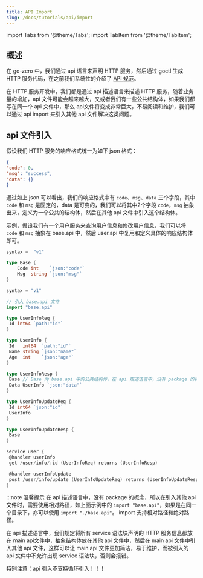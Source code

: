 ```yaml
---
title: API Import
slug: /docs/tutorials/api/import
---
```

import Tabs from '@theme/Tabs';
import TabItem from '@theme/TabItem';

## 概述

在 go-zero 中，我们通过 api 语言来声明 HTTP 服务，然后通过 goctl 生成 HTTP 服务代码，在之前我们系统性的介绍了 <a href="/docs/tutorials" target="_blank">API 规范</a>。

在 HTTP 服务开发中，我们都是通过 api 描述语言来描述 HTTP 服务，随着业务量的增加，api 文件可能会越来越大，又或者我们有一些公共结构体，如果我们都写在同一个 api 文件中，那么 api文件将变成非常巨大，不易阅读和维护，我们可以通过 api import 来引入其他 api 文件解决这类问题。

## api 文件引入

假设我们 HTTP 服务的响应格式统一为如下 json 格式：

```json
{
"code": 0,
"msg": "success",
"data": {}
}
```

通过如上 json 可以看出，我们的响应格式中有 `code`、`msg`、`data` 三个字段，其中 `code` 和 `msg` 是固定的，data 是可变的，我们可以将其中2个字段 `code`，`msg` 抽象出来，定义为一个公共的结构体，然后在其他 api 文件中引入这个结构体。

示例，假设我们有一个用户服务来查询用户信息和修改用户信息，我们可以将 `code` 和 `msg` 抽象在 base.api 中，然后 user.api 中复用和定义具体的响应结构体即可。

<Tabs>

<TabItem value="base.api" label="base.api" default>

```go
syntax =  "v1"

type Base {
    Code int    `json:"code"`
    Msg  string `json:"msg"`
}
```

</TabItem>

<TabItem value="user.api" label="user.api" default>

```go {4}
syntax = "v1"

// 引入 base.api 文件
import "base.api"

type UserInfoReq {
 Id int64 `path:"id"`
}

type UserInfo {
 Id   int64  `path:"id"`
 Name string `json:"name"`
 Age  int    `json:"age"`
}

type UserInfoResp {
 Base // Base 为 base.api 中的公共结构体，在 api 描述语言中，没有 package 的概念
 Data UserInfo `json:"data"`
}

type UserInfoUpdateReq {
 Id int64 `json:"id"`
 UserInfo
}

type UserInfoUpdateResp {
 Base
}

service user {
 @handler userInfo
 get /user/info/:id (UserInfoReq) returns (UserInfoResp)

 @handler userInfoUpdate
 post /user/info/update (UserInfoUpdateReq) returns (UserInfoUpdateResp)
}


```

</TabItem>

</Tabs>

:::note 温馨提示
在 api 描述语言中，没有 package 的概念，所以在引入其他 api 文件时，需要使用相对路径，如上面示例中的 `import "base.api"`，如果是在同一个目录下，亦可以使用 `import "./base.api"`。 import 支持相对路径和绝对路径。

在 api 描述语言中，我们规定将所有 service 语法块声明的 HTTP 服务信息都放在 main api文件中，抽象结构体放在其他 api 文件中，然后在 main api 文件中引入其他 api 文件，这样可以让 main api 文件更加简洁，易于维护，而被引入的 api 文件中不允许出现 service 语法块，否则会报错。

特别注意：api 引入不支持循环引入！！！
